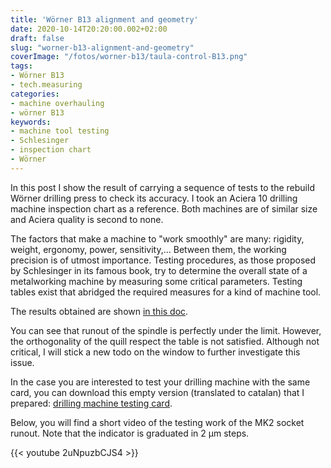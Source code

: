 ```yaml
---
title: 'Wörner B13 alignment and geometry'
date: 2020-10-14T20:20:00.002+02:00
draft: false
slug: "worner-b13-alignment-and-geometry"
coverImage: "/fotos/worner-b13/taula-control-B13.png"
tags:
- Wörner B13
- tech.measuring
categories:
- machine overhauling
- wörner B13
keywords:
- machine tool testing
- Schlesinger
- inspection chart
- Wörner
---
```


In this post I show the result of carrying a sequence of tests to the
rebuild Wörner drilling press to check its accuracy. I took an Aciera
10 drilling machine inspection chart as a reference. Both machines are
of similar size and Aciera quality is second to none.

<!--more-->

The factors that make a machine to "work smoothly" are many: rigidity,
weight, ergonomy, power, sensitivity,... Between them, the working
precision is of utmost importance. Testing procedures, as those
proposed by Schlesinger in its famous book, try to determine the
overall state of a metalworking machine by measuring some critical
parameters. Testing tables exist that abridged the required measures for a
kind of machine tool.


The results obtained are shown [in this doc](/pdfs/taula-control-B13.pdf).


You can see that runout of the spindle is perfectly under the
limit. However, the orthogonality of the quill respect the table is
not satisfied. Although not critical, I will stick a new todo on the
window to further investigate this issue.


In the case you are interested to test your drilling machine with the
same card, you can download this empty version (translated to catalan)
that I prepared: [drilling machine testing
card](/pdfs/aciera13-control.pdf).


Below, you will find a short video of the testing work of the MK2
socket runout. Note that the indicator is graduated in 2 µm steps.


{{< youtube 2uNpuzbCJS4 >}}
